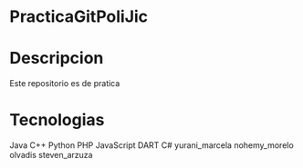 # PracticaGitPoliJic

# Descripcion

Este repositorio es de pratica

# Tecnologias

Java
C++
Python
PHP
JavaScript
DART
C#
yurani_marcela
nohemy_morelo
olvadis
steven_arzuza